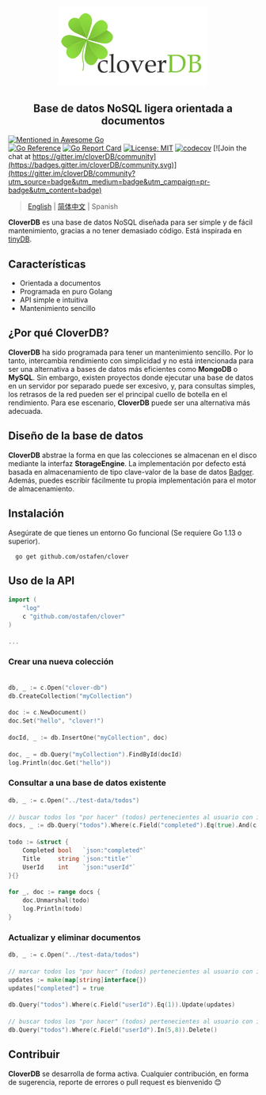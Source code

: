 <p align="center">
<img width="300" src=".github/logo.png" border="0" alt="kelindar/column">
</p>
<h2 align="center">Base de datos NoSQL ligera orientada a documentos</h2>

[![Mentioned in Awesome Go](https://awesome.re/mentioned-badge.svg)](https://github.com/avelino/awesome-go)  
[![Go Reference](https://pkg.go.dev/badge/badge/github.com/ostafen/clover.svg)](https://pkg.go.dev/github.com/ostafen/clover)
[![Go Report Card](https://goreportcard.com/badge/github.com/ostafen/clover)](https://goreportcard.com/report/github.com/ostafen/clover)
[![License: MIT](https://img.shields.io/badge/License-MIT-blue.svg)](https://opensource.org/licenses/MIT)
[![codecov](https://codecov.io/gh/ostafen/clover/branch/main/graph/badge.svg?token=R06H8FR47O)](https://codecov.io/gh/ostafen/clover)
[![Join the chat at https://gitter.im/cloverDB/community](https://badges.gitter.im/cloverDB/community.svg)](https://gitter.im/cloverDB/community?utm_source=badge&utm_medium=badge&utm_campaign=pr-badge&utm_content=badge)

> [English](README.md) | [简体中文](README-CN.md) | Spanish

**CloverDB** es una base de datos NoSQL diseñada para ser simple y de fácil mantenimiento, gracias a no tener demasiado código. Está inspirada en [tinyDB](https://github.com/msiemens/tinydb).

## Características

- Orientada a documentos
- Programada en puro Golang
- API simple e intuitiva
- Mantenimiento sencillo

## ¿Por qué CloverDB?

**CloverDB** ha sido programada para tener un mantenimiento sencillo. Por lo tanto, intercambia rendimiento con simplicidad y no está intencionada para ser una alternativa a bases de datos más eficientes como **MongoDB** o **MySQL**. Sin embargo, existen proyectos donde ejecutar una base de datos en un servidor por separado puede ser excesivo, y, para consultas simples, los retrasos de la red pueden ser el principal cuello de botella en el rendimiento. Para ese escenario, **CloverDB** puede ser una alternativa más adecuada.

## Diseño de la base de datos

**CloverDB** abstrae la forma en que las colecciones se almacenan en el disco mediante la interfaz **StorageEngine**. La implementación por defecto está basada en almacenamiento de tipo clave-valor de la base de datos [Badger](https://github.com/dgraph-io/badger). Además, puedes escribir fácilmente tu propia implementación para el motor de almacenamiento.

## Instalación
Asegúrate de que tienes un entorno Go funcional (Se requiere Go 1.13 o superior). 
```shell
  go get github.com/ostafen/clover
```

## Uso de la API

```go
import (
	"log"
	c "github.com/ostafen/clover"
)

...

```

### Crear una nueva colección
```go

db, _ := c.Open("clover-db")
db.CreateCollection("myCollection")

doc := c.NewDocument()
doc.Set("hello", "clover!")

docId, _ := db.InsertOne("myCollection", doc)

doc, _ = db.Query("myCollection").FindById(docId)
log.Println(doc.Get("hello"))

```

### Consultar a una base de datos existente

```go
db, _ := c.Open("../test-data/todos")

// buscar todos los "por hacer" (todos) pertenecientes al usuario con id 5 y 8
docs, _ := db.Query("todos").Where(c.Field("completed").Eq(true).And(c.Field("userId").In(5, 8))).FindAll()

todo := &struct {
    Completed bool   `json:"completed"`
    Title     string `json:"title"`
    UserId    int    `json:"userId"`
}{}

for _, doc := range docs {
    doc.Unmarshal(todo)
    log.Println(todo)
}
```

### Actualizar y eliminar documentos

```go
db, _ := c.Open("../test-data/todos")

// marcar todos los "por hacer" (todos) pertenecientes al usuario con id 1 como completados
updates := make(map[string]interface{})
updates["completed"] = true

db.Query("todos").Where(c.Field("userId").Eq(1)).Update(updates)

// buscar todos los "por hacer" (todos) pertenecientes al usuario con id 5 y 8
db.Query("todos").Where(c.Field("userId").In(5,8)).Delete()
```

## Contribuir

**CloverDB** se desarrolla de forma activa. Cualquier contribución, en forma de sugerencia, reporte de errores o pull request es bienvenido :blush: